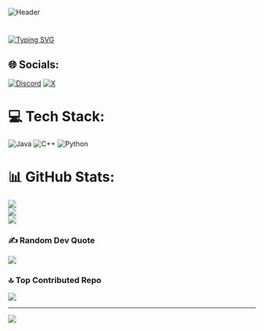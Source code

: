 ![Header](github-header-image(4).png)

# <p align="center">
  <a href="https://git.io/typing-svg"><img src="https://readme-typing-svg.demolab.com?font=Fira+Code&pause=1000&color=D2A306&center=true&vCenter=true&random=false&width=600&lines=Java+Developer;Always+learning+new+things" alt="Typing SVG" /></a>
</p>

## 🌐 Socials:
[![Discord](https://img.shields.io/badge/Discord-%237289DA.svg?logo=discord&logoColor=white)](https://discord.gg/santiago_moroncr) [![X](https://img.shields.io/badge/X-black.svg?logo=X&logoColor=white)](https://x.com/santiago_cro) 

# 💻 Tech Stack:
![Java](https://img.shields.io/badge/java-%23ED8B00.svg?style=for-the-badge&logo=openjdk&logoColor=white) ![C++](https://img.shields.io/badge/c++-%2300599C.svg?style=for-the-badge&logo=c%2B%2B&logoColor=white) ![Python](https://img.shields.io/badge/python-3670A0?style=for-the-badge&logo=python&logoColor=ffdd54)
# 📊 GitHub Stats:
![](https://github-readme-stats.vercel.app/api?username=MikuWasTaken&theme=dark&hide_border=false&include_all_commits=false&count_private=false)<br/>
![](https://github-readme-streak-stats.herokuapp.com/?user=MikuWasTaken&theme=dark&hide_border=false)<br/>
![](https://github-readme-stats.vercel.app/api/top-langs/?username=MikuWasTaken&theme=dark&hide_border=false&include_all_commits=false&count_private=false&layout=compact)

### ✍️ Random Dev Quote
![](https://quotes-github-readme.vercel.app/api?type=horizontal&theme=radical)

### 🔝 Top Contributed Repo
![](https://github-contributor-stats.vercel.app/api?username=MikuWasTaken&limit=5&theme=dark&combine_all_yearly_contributions=true)

---
[![](https://visitcount.itsvg.in/api?id=MikuWasTaken&icon=0&color=0)](https://visitcount.itsvg.in)

<!-- Proudly created with GPRM ( https://gprm.itsvg.in ) -->
